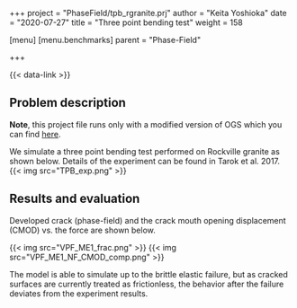 +++
project = "PhaseField/tpb_rgranite.prj"
author = "Keita Yoshioka"
date = "2020-07-27"
title = "Three point bending test"
weight = 158

[menu]
  [menu.benchmarks]
    parent = "Phase-Field"

+++

{{< data-link >}}

## Problem description
**Note**, this project file runs only with a modified version of OGS
which you can find [here](https://github.com/KeitaYoshioka/ogs/tree/H2M_phasefield).

We simulate a three point bending test performed on Rockville granite as shown below. Details of the experiment can be found in Tarok et al. 2017.
{{< img src="TPB_exp.png" >}}

## Results and evaluation

Developed crack (phase-field) and the crack mouth opening displacement (CMOD) vs. the force are shown below.

{{< img src="VPF_ME1_frac.png" >}}
{{< img src="VPF_ME1_NF_CMOD_comp.png" >}}


The model is able to simulate up to the brittle elastic failure, but as cracked surfaces are currently treated as frictionless, the behavior after the failure deviates from the experiment results.
